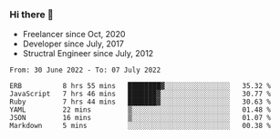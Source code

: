 ### Hi there 👋

- Freelancer since Oct, 2020
- Developer since July, 2017
- Structral Engineer since July, 2012

<!--START_SECTION:waka-->

```text
From: 30 June 2022 - To: 07 July 2022

ERB          8 hrs 55 mins   ████████▓░░░░░░░░░░░░░░░░   35.32 %
JavaScript   7 hrs 46 mins   ███████▓░░░░░░░░░░░░░░░░░   30.77 %
Ruby         7 hrs 44 mins   ███████▓░░░░░░░░░░░░░░░░░   30.63 %
YAML         22 mins         ▒░░░░░░░░░░░░░░░░░░░░░░░░   01.48 %
JSON         16 mins         ▒░░░░░░░░░░░░░░░░░░░░░░░░   01.07 %
Markdown     5 mins          ░░░░░░░░░░░░░░░░░░░░░░░░░   00.38 %
```

<!--END_SECTION:waka-->
